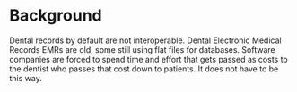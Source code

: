 # Background
Dental records by default are not interoperable. Dental Electronic Medical Records EMRs are old, some still using flat files for databases.  Software companies are forced to spend time and effort that gets passed as costs to the dentist who passes that cost down to patients.  It does not have to be this way.
